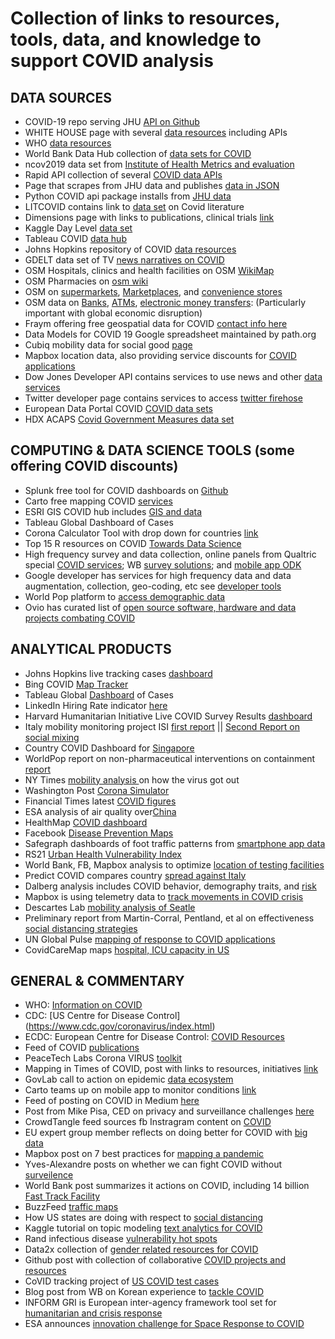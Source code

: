 # Collection of links to resources, tools, data, and knowledge to support COVID analysis

## DATA SOURCES

* COVID-19 repo serving JHU [API on Github](https://github.com/mathdroid/covid-19-api) 
* WHITE HOUSE page with several [data resources](https://pages.semanticscholar.org/coronavirus-research) including APIs
* WHO [data resources](https://www.who.int/emergencies/diseases/novel-coronavirus-2019/global-research-on-novel-coronavirus-2019-ncov)
* World Bank Data Hub collection of [data sets for COVID](https://datacatalog.worldbank.org/search?search_api_views_fulltext_op=AND&f%5B0%5D=field_collection_field%3A2026&cid=dec_tt_data_en_ext.) 
* ncov2019 data set from [Institute of Health Metrics and evaluation](https://github.com/beoutbreakprepared/nCoV2019)
* Rapid API collection of several [COVID data APIs](https://rapidapi.com/collection/coronavirus-covid-19)
* Page that scrapes from JHU data and publishes [data in JSON](http://cvapi.zognet.net/)
* Python COVID api package installs from [JHU data](https://pypi.org/project/covid-data-api/)
* LITCOVID contains link to [data set](https://www.ncbi.nlm.nih.gov/research/coronavirus/) on Covid literature
* Dimensions page with links to publications, clinical trials [link](https://docs.google.com/spreadsheets/d/1-kTZJZ1GAhJ2m4GAIhw1ZdlgO46JpvX0ZQa232VWRmw/edit#gid=2034285255)
* Kaggle Day Level [data set](https://www.kaggle.com/sudalairajkumar/novel-corona-virus-2019-dataset)
* Tableau COVID [data hub](https://www.tableau.com/covid-19-coronavirus-data-resources)
* Johns Hopkins repository of COVID [data resources](https://github.com/CSSEGISandData/COVID-19)
* GDELT data set of TV [news narratives on COVID](https://blog.gdeltproject.org/a-new-dataset-for-exploring-the-coronavirus-narrative-on-television-news/)
* OSM Hospitals, clinics and health facilities on OSM [WikiMap](https://wiki.openstreetmap.org/wiki/Key:healthcare)
* OSM Pharmacies on [osm wiki](https://wiki.openstreetmap.org/wiki/Tag:amenity%3Dpharmacy)
* OSM on [supermarkets](https://wiki.openstreetmap.org/wiki/Tag:shop%3Dsupermarket), [Marketplaces](https://wiki.openstreetmap.org/wiki/Tag:amenity%3Dmarketplace), and [convenience stores](https://wiki.openstreetmap.org/wiki/Tag:shop%3Dconvenience)
* OSM data on [Banks](https://wiki.openstreetmap.org/wiki/Tag:amenity%3Dbank), [ATMs](https://wiki.openstreetmap.org/wiki/Tag:amenity%3Datm), [electronic money transfers](https://wiki.openstreetmap.org/wiki/Tag:amenity%3Dmoney_transfer): (Particularly important with global economic disruption)
* Fraym offering free geospatial data for COVID [contact info here](https://www.linkedin.com/feed/update/urn:li:activity:6646424077743513602/)
* Data Models for COVID 19 Google spreadsheet maintained by path.org 
* Cubiq mobility data for social good [page](https://www.cuebiq.com/about/data-for-good/) 
* Mapbox location data, also providing service discounts for [COVID applications](https://www.mapbox.com/?utm_medium=sem&utm_source=google&utm_campaign=sem|google|brand|chko-googlesearch-pr01-mapboxbrand-br.broad-us-landingpage-search&utm_term=brand&utm_content=chko-googlesearch-pr01-mapboxbrand-br.broad-us-landingpage-search&gclid=EAIaIQobChMImJe5pZWv6AIVGGKGCh2OMQTpEAAYASAAEgI_AvD_BwE)
* Dow Jones Developer API contains services to use news and other [data services](https://developer.dowjones.com/site/global/home/index.gsp)
* Twitter developer page contains services to access [twitter firehose](https://developer.twitter.com/)
* European Data Portal COVID [COVID data sets](https://www.europeandataportal.eu/en/highlights/covid-19)
* HDX ACAPS [Covid Government Measures data set](https://data.humdata.org/dataset/acaps-covid19-government-measures-dataset)  

## COMPUTING & DATA SCIENCE TOOLS (some offering COVID discounts)

* Splunk free tool for COVID dashboards on [Github](https://github.com/splunk/corona_virus)
* Carto free mapping COVID [services](https://carto.com/blog/carto-free-for-fight-against-coronavirus/)
* ESRI GIS COVID hub includes [GIS and data ](https://coronavirus-resources.esri.com/?adumkts=industry_solutions&aduse=local_state&aduc=email&adum=list&utm_Source=email&aduca=mi_smart_communities&aduco=coronavirus_hub_resources&adut=950533&adupt=awareness&sf_id=7015x000000iQIAAA2&aducp=operational_second_body_text)
* Tableau Global Dashboard of Cases
* Corona Calculator Tool with drop down for countries [link](https://corona-calculator.herokuapp.com/?fbclid=IwAR0fF4jPz1mtsYBFyucSt5njav7RX9Ti-K1L2OiEnZu2ffJ4HbpjEOlRamw)
* Top 15 R resources on COVID [Towards Data Science](https://towardsdatascience.com/top-5-r-resources-on-covid-19-coronavirus-1d4c8df6d85f)
* High frequency survey and data collection, online panels from Qualtric special [COVID services](shttps://www.qualtrics.com/here-to-help/); WB [survey solutions](http://surveys.worldbank.org/capi); and [mobile app ODK](https://dataforgood.fb.com/tools/disease-prevention-maps/)
* Google developer has services for high frequency data and data augmentation, collection, geo-coding, etc see [developer tools](https://developers.google.com/products/develop)
* World Pop platform to [access demographic data](https://www.portal.worldpop.org/demographics/)
* Ovio has curated list of [open source software, hardware and data projects combating COVID](https://explore.ovio.org/covid-19/)

## ANALYTICAL PRODUCTS

* Johns Hopkins live tracking cases [dashboard](https://www.arcgis.com/apps/opsdashboard/index.html#/bda7594740fd40299423467b48e9ecf6)
* Bing COVID [Map Tracker](https://www.bing.com/covid)
* Tableau Global [Dashboard](https://www.tableau.com/covid-19-coronavirus-data-resources) of Cases
* LinkedIn Hiring Rate indicator [here](https://www.linkedin.com/posts/guyberger_covid19-activity-6646910155525103616-tN0A/)
* Harvard Humanitarian Initiative Live COVID Survey Results [dashboard](https://app.powerbi.com/view?r=eyJrIjoiODZjNDhmYjAtZGQ3Zi00MDRlLTllNzctYTRjMmI4MTU5YWUyIiwidCI6IjZmZmEyMmY0LTQ1NjgtNDEwNS1hZDQzLTJlM2FkNDcyNjk1NyIsImMiOjN9)
* Italy mobility monitoring project ISI [first report](https://covid19mm.github.io/in-progress/2020/03/13/first-report-assessment.html) || [Second Report on social mixing](https://covid19mm.github.io/in-progress/2020/03/25/second-report.html)
* Country COVID Dashboard for [Singapore](https://co.vid19.sg/) 
* WorldPop report on non-pharmaceutical interventions on containment [report](https://www.worldpop.org/events/COVID_NPI)
* NY Times [mobility analysis ](https://www.nytimes.com/interactive/2020/03/22/world/coronavirus-spread.html?referringSource=articleShare) on how the virus got out
* Washington Post [Corona Simulator](https://www.washingtonpost.com/graphics/2020/world/corona-simulator/) 
* Financial Times latest [COVID figures](https://www.ft.com/coronavirus-latest)
* ESA analysis of air quality over[China](https://www.esa.int/Applications/Observing_the_Earth/Copernicus/Sentinel-5P/COVID-19_nitrogen_dioxide_over_China)
* HealthMap [COVID dashboard](https://www.healthmap.org/covid-19/)
* Facebook [Disease Prevention Maps](https://dataforgood.fb.com/tools/disease-prevention-maps/)
* Safegraph dashboards of foot traffic patterns from [smartphone app data](https://www.safegraph.com/dashboard/covid19-commerce-patterns?utm_source=newsletter&utm_medium=email&utm_campaign=covid_dashboard) 
* RS21 [Urban Health Vulnerability Index](https://covid.rs21.io/)
* World Bank, FB, Mapbox analysis to optimize [location of testing facilities](https://datapartnership.org/updates/covid19-and-public-private-data-partnerships/?utm_content=buffer8171f&utm_medium=social&utm_source=linkedin.com&utm_campaign=buffer)
* Predict COVID compares country [spread against Italy](https://predictcovid.com/) 
* Dalberg analysis includes COVID behavior, demography traits, and [risk](https://dai-global-digital.com/covid-19-data-analysis-part-1-demography-behavior-and-environment.html) 
* Mapbox is using telemetry data to [track movements in COVID crisis](https://blog.mapbox.com/movement-changes-around-the-world-from-covid-19-cc79db7e04c7)
* Descartes Lab [mobility analysis of Seatle](https://www-geekwire-com.cdn.ampproject.org/c/s/www.geekwire.com/2020/pandemic-data-mining-underscores-importance-social-distancing-china-seattle/amp/)
* Preliminary report from Martin-Corral, Pentland, et al on effectiveness [social distancing strategies](https://covid-19-sds.github.io/)
* UN Global Pulse [mapping of response to COVID applications](https://www.unglobalpulse.org/2020/03/mapping-the-landscape-of-artificial-intelligence-applications-against-covid-19/)
* CovidCareMap maps [hospital, ICU capacity in US](https://www.covidcaremap.org/maps/us-healthcare-system-capacity/#3.5/38/-96)



## GENERAL & COMMENTARY

* WHO: [Information on COVID](https://www.who.int/emergencies/diseases/novel-coronavirus-2019)
* CDC: [US Centre for Disease Control] (https://www.cdc.gov/coronavirus/index.html)
* ECDC: European Centre for Disease Control: [COVID Resources](https://www.ecdc.europa.eu/en/novel-coronavirus-china) 
* Feed of COVID [publications](https://www.meta.org/feed-previews/covid-19/af84352b-285c-4b73-9254-41610da4413b) 
* PeaceTech Labs Corona VIRUS [toolkit](https://www.peacetechlab.org/coronavirus)
* Mapping in Times of COVID, post with links to resources, initiatives [link](https://blog.mapillary.com/update/2020/03/19/Mapping_in_the_Times_of_Covid-19_and_How_You_Can_H.html)
* GovLab call to action on epidemic [data ecosystem](https://medium.com/data-stewards-network/a-call-for-action-813669f32244)
* Carto teams up on mobile app to monitor conditions [link](https://carto.com/blog/carto-develops-app-against-coronavirus/)
* Feed of posting on COVID in Medium [here](https://medium.com/tag/covid19/latest)
* Post from Mike Pisa, CED on privacy and surveillance challenges [here](https://www.cgdev.org/blog/covid-19-information-problems-and-digital-surveillance)
* CrowdTangle feed sources fb Instragram content on [COVID](https://apps.crowdtangle.com/public-hub/covid19)
* EU expert group member reflects on doing better for COVID with [big data](https://www.linkedin.com/pulse/we-can-do-better-big-data-social-good-should-richard-benjamins/)
* Mapbox post on 7 best practices for [mapping a pandemic](https://blog.mapbox.com/7-best-practices-for-mapping-a-pandemic-9f203576a132)
* Yves-Alexandre posts on whether we can fight COVID without [surveilence ](https://cpg.doc.ic.ac.uk/blog/fighting-covid-19/) 
* World Bank post summarizes it actions on COVID, including 14 billion [Fast Track Facility](https://blogs.worldbank.org/voices/march-21-2020-end-week-update-focus-covid-19) 
* BuzzFeed [traffic maps](https://www-buzzfeednews-com.cdn.ampproject.org/c/s/www.buzzfeednews.com/amphtml/peteraldhous/coronavirus-traffic-maps-cities)
* How US states are doing with respect to [social distancing](https://www.nytimes.com/interactive/2020/03/23/opinion/coronavirus-economy-recession.html)
* Kaggle tutorial on topic modeling [text analytics for COVID](https://www.kaggle.com/danielwolffram/topic-modeling-finding-related-articles)
* Rand infectious disease [vulnerability hot spots](https://www.rand.org/pubs/research_reports/RR1605.html)
* Data2x collection of [gender related resources for COVID](https://data2x.org/resource-center/gender-and-data-resources-related-to-covid-19/)
* Github post with collection of collaborative [COVID projects and resources](https://github.blog/2020-03-23-open-collaboration-on-covid-19/)
* CoVID tracking project of [US COVID test cases](https://covidtracking.com/)
* Blog post from WB on Korean experience to [tackle COVID](https://blogs.worldbank.org/eastasiapacific/koreas-response-covid-19-early-lessons-tackling-pandemic)
* INFORM GRI is European inter-agency framework tool set for [humanitarian and crisis response](https://drmkc.jrc.ec.europa.eu/inform-index/) 
* ESA announces [innovation challenge for Space Response to COVID](https://business.esa.int/funding/invitation-to-tender/space-response-to-covid-19-outbreak)



